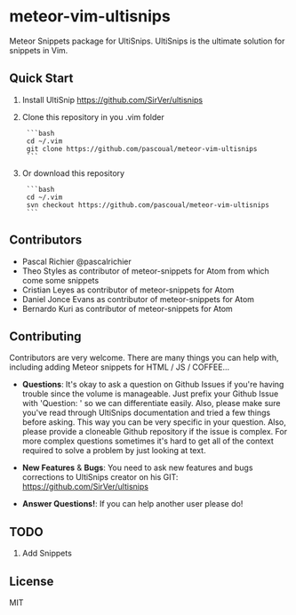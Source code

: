 meteor-vim-ultisnips
====================

Meteor Snippets package for UltiSnips. UltiSnips is the ultimate solution for snippets in Vim.

## Quick Start
1. Install UltiSnip https://github.com/SirVer/ultisnips
2. Clone this repository in you .vim folder


        ```bash
        cd ~/.vim
        git clone https://github.com/pascoual/meteor-vim-ultisnips
        ```
3. Or download this repository


        ```bash
        cd ~/.vim
        svn checkout https://github.com/pascoual/meteor-vim-ultisnips
        ```

## Contributors
* Pascal Richier @pascalrichier
* Theo Styles as contributor of meteor-snippets for Atom from which come some snippets
* Cristian Leyes as contributor of meteor-snippets for Atom
* Daniel Jonce Evans as contributor of meteor-snippets for Atom
* Bernardo Kuri as contributor of meteor-snippets for Atom

## Contributing
Contributors are very welcome. There are many things you can help with,
including adding Meteor snippets for HTML / JS / COFFEE...

* **Questions**: It's okay to ask a question on Github Issues if you're
  having trouble since the volume is manageable. Just prefix your Github Issue with
  'Question: ' so we can differentiate easily. Also, please make sure you've read through
  UltiSnips documentation and tried a few things before asking. This way you can be very
  specific in your question. Also, please provide a cloneable Github repository
  if the issue is complex. For more complex questions sometimes it's hard to get all of the context
  required to solve a problem by just looking at text.

* **New Features** & **Bugs**: You need to ask new features and bugs corrections to UltiSnips creator
  on his GIT: https://github.com/SirVer/ultisnips

* **Answer Questions!**: If you can help another user please do!

## TODO
1. Add Snippets

## License
MIT
